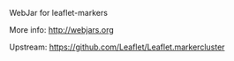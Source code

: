 WebJar for leaflet-markers

More info: http://webjars.org

Upstream: https://github.com/Leaflet/Leaflet.markercluster

